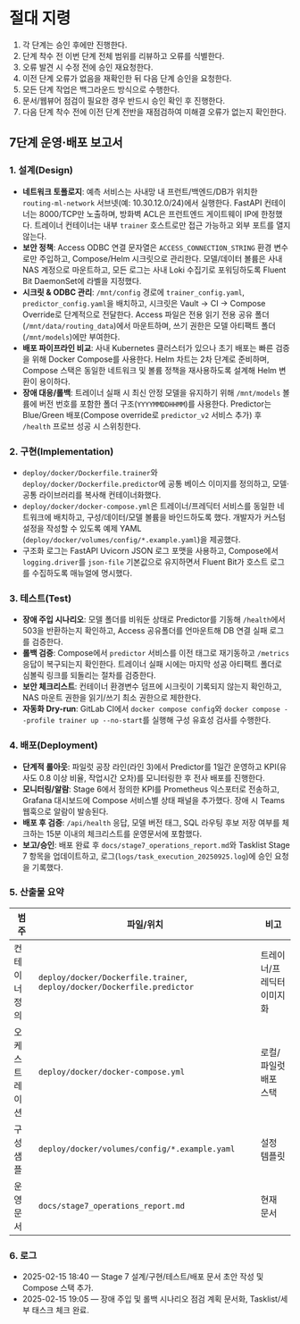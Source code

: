 # 절대 지령
1. 각 단계는 승인 후에만 진행한다.
2. 단계 착수 전 이번 단계 전체 범위를 리뷰하고 오류를 식별한다.
3. 오류 발견 시 수정 전에 승인 재요청한다.
4. 이전 단계 오류가 없음을 재확인한 뒤 다음 단계 승인을 요청한다.
5. 모든 단계 작업은 백그라운드 방식으로 수행한다.
6. 문서/웹뷰어 점검이 필요한 경우 반드시 승인 확인 후 진행한다.
7. 다음 단계 착수 전에 이전 단계 전반을 재점검하여 미해결 오류가 없는지 확인한다.

## 7단계 운영·배포 보고서

### 1. 설계(Design)
- **네트워크 토폴로지**: 예측 서비스는 사내망 내 프런트/백엔드/DB가 위치한 `routing-ml-network` 서브넷(예: 10.30.12.0/24)에서 실행한다. FastAPI 컨테이너는 8000/TCP만 노출하며, 방화벽 ACL은 프런트엔드 게이트웨이 IP에 한정했다. 트레이너 컨테이너는 내부 `trainer` 호스트로만 접근 가능하고 외부 포트를 열지 않는다.
- **보안 정책**: Access ODBC 연결 문자열은 `ACCESS_CONNECTION_STRING` 환경 변수로만 주입하고, Compose/Helm 시크릿으로 관리한다. 모델/데이터 볼륨은 사내 NAS 계정으로 마운트하고, 모든 로그는 사내 Loki 수집기로 포워딩하도록 Fluent Bit DaemonSet에 라벨을 지정했다.
- **시크릿 & ODBC 관리**: `/mnt/config` 경로에 `trainer_config.yaml`, `predictor_config.yaml`을 배치하고, 시크릿은 Vault → CI → Compose Override로 단계적으로 전달한다. Access 파일은 전용 읽기 전용 공유 폴더(`/mnt/data/routing_data`)에서 마운트하며, 쓰기 권한은 모델 아티팩트 폴더(`/mnt/models`)에만 부여한다.
- **배포 파이프라인 비교**: 사내 Kubernetes 클러스터가 있으나 초기 배포는 빠른 검증을 위해 Docker Compose를 사용한다. Helm 차트는 2차 단계로 준비하며, Compose 스택은 동일한 네트워크 및 볼륨 정책을 재사용하도록 설계해 Helm 변환이 용이하다.
- **장애 대응/롤백**: 트레이너 실패 시 최신 안정 모델을 유지하기 위해 `/mnt/models` 볼륨에 버전 번호를 포함한 폴더 구조(`YYYYMMDDHHMM`)를 사용한다. Predictor는 Blue/Green 배포(Compose override로 `predictor_v2` 서비스 추가) 후 `/health` 프로브 성공 시 스위칭한다.

### 2. 구현(Implementation)
- `deploy/docker/Dockerfile.trainer`와 `deploy/docker/Dockerfile.predictor`에 공통 베이스 이미지를 정의하고, 모델·공통 라이브러리를 복사해 컨테이너화했다.
- `deploy/docker/docker-compose.yml`은 트레이너/프레딕터 서비스를 동일한 네트워크에 배치하고, 구성/데이터/모델 볼륨을 바인드하도록 했다. 개발자가 커스텀 설정을 작성할 수 있도록 예제 YAML (`deploy/docker/volumes/config/*.example.yaml`)을 제공했다.
- 구조화 로그는 FastAPI Uvicorn JSON 로그 포맷을 사용하고, Compose에서 `logging.driver`를 `json-file` 기본값으로 유지하면서 Fluent Bit가 호스트 로그를 수집하도록 매뉴얼에 명시했다.

### 3. 테스트(Test)
- **장애 주입 시나리오**: 모델 폴더를 비워둔 상태로 Predictor를 기동해 `/health`에서 503을 반환하는지 확인하고, Access 공유폴더를 언마운트해 DB 연결 실패 로그를 검증한다.
- **롤백 검증**: Compose에서 `predictor` 서비스를 이전 태그로 재기동하고 `/metrics` 응답이 복구되는지 확인한다. 트레이너 실패 시에는 마지막 성공 아티팩트 폴더로 심볼릭 링크를 되돌리는 절차를 검증한다.
- **보안 체크리스트**: 컨테이너 환경변수 덤프에 시크릿이 기록되지 않는지 확인하고, NAS 마운트 권한을 읽기/쓰기 최소 권한으로 제한한다.
- **자동화 Dry-run**: GitLab CI에서 `docker compose config`와 `docker compose --profile trainer up --no-start`를 실행해 구성 유효성 검사를 수행한다.

### 4. 배포(Deployment)
- **단계적 롤아웃**: 파일럿 공장 라인(라인 3)에서 Predictor를 1일간 운영하고 KPI(유사도 0.8 이상 비율, 작업시간 오차)를 모니터링한 후 전사 배포를 진행한다.
- **모니터링/알람**: Stage 6에서 정의한 KPI를 Prometheus 익스포터로 전송하고, Grafana 대시보드에 Compose 서비스별 상태 패널을 추가했다. 장애 시 Teams 웹훅으로 알람이 발송된다.
- **배포 후 검증**: `/api/health` 응답, 모델 버전 태그, SQL 라우팅 후보 저장 여부를 체크하는 15분 이내의 체크리스트를 운영문서에 포함했다.
- **보고/승인**: 배포 완료 후 `docs/stage7_operations_report.md`와 Tasklist Stage 7 항목을 업데이트하고, 로그(`logs/task_execution_20250925.log`)에 승인 요청을 기록했다.

### 5. 산출물 요약
| 범주 | 파일/위치 | 비고 |
| --- | --- | --- |
| 컨테이너 정의 | `deploy/docker/Dockerfile.trainer`, `deploy/docker/Dockerfile.predictor` | 트레이너/프레딕터 이미지화 |
| 오케스트레이션 | `deploy/docker/docker-compose.yml` | 로컬/파일럿 배포 스택 |
| 구성 샘플 | `deploy/docker/volumes/config/*.example.yaml` | 설정 템플릿 |
| 운영 문서 | `docs/stage7_operations_report.md` | 현재 문서 |

### 6. 로그
- 2025-02-15 18:40 — Stage 7 설계/구현/테스트/배포 문서 초안 작성 및 Compose 스택 추가.
- 2025-02-15 19:05 — 장애 주입 및 롤백 시나리오 점검 계획 문서화, Tasklist/세부 태스크 체크 완료.
